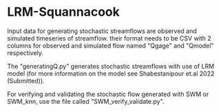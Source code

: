 # LRM-Squannacook

Input data for generating stochastic streamflows are observed and simulated timeseries of streamflow. their format needs to be CSV with 2 columns for observed and simulated flow named "Qgage" and "Qmodel" respectively.

The "generatingQ.py" generates stochastic streamflows with use of LRM model (for more information on the model see Shabestanipour et.al 2022 (Submitted)).


For verifying and validating the stochastic flow generated with SWM or SWM_knn, use the file called "SWM_verify_validate.py".
